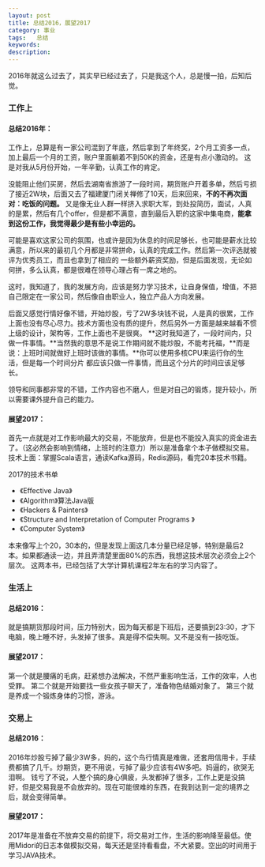 ```yaml
---
layout: post
title: 总结2016，展望2017
category: 事业
tags:	总结
keywords: 
description: 
---
```



2016年就这么过去了，其实早已经过去了，只是我这个人，总是慢一拍，后知后觉。

### 工作上 ###

#### 总结2016年： ####

工作上，总算是有一家公司混到了年底，然后拿到了年终奖，2个月工资多一点，加上最后一个月的工资，账户里面躺着不到50K的资金，还是有点小激动的。
这是对我从5月份开始，一年辛勤，认真工作的肯定。

没能阻止他们买房，然后去湖南省旅游了一段时间，期货账户开着多单，然后亏损了接近2W块，后面又去了福建厦门闭关禅修了10天，后来回来，**不的不再次面对：吃饭的问题。**
又是像无业人群一样挤入求职大军，到处投简历，面试，人真的是累，然后有几个offer，但是都不满意，直到最后入职的这家中集电商，**能拿到这份工作，我觉得最少是有些小幸运的。**

可能是喜欢这家公司的氛围，也或许是因为休息的时间足够长，也可能是薪水比较满意，所以来的最初几个月都是非常拼命，认真的完成工作。然后第一次评选就被评为优秀员工，而且也拿到了相应的
一些额外薪资奖励，但是后面发现，无论如何拼，多么认真，都是很难在领导心理占有一席之地的。

这时，我知道了，我的发展方向，应该是努力学习技术，让自身保值，增值，不把自己限定在一家公司，然后像自由职业人，独立产品人方向发展。

后面又感觉行情好像不错，开始炒股，亏了2W多块钱不说，人是真的很累，工作上面也没有尽心尽力。技术方面也没有质的提升，然后另外一方面是越来越看不惯上级的设计，架构等，工作上面也不是很爽。
**这时我知道了，一段时间内，只做一件事情。**当然我的意思不是说工作期间就不能炒股，不能考托福，**而是说：上班时间就做好上班时该做的事情。**你可以使用多核CPU来运行你的生活，但是每一个时间分片
都应该只做一件事情，而且这个分片的时间应该足够长。

领导和同事都非常的不错，工作内容也不磨人，但是对自己的锻炼，提升较小，所以需要课外提升自己的能力。

#### 展望2017： ####

首先一点就是对工作影响最大的交易，不能放弃，但是也不能投入真实的资金进去了。（这必然会影响到情绪，上班时的注意力）所以是准备拿个本子做模拟交易。
技术上面：掌握Scala语言，通读Kafka源码，Redis源码，看完20本技术书籍。

 2017的技术书单    
* 《Effective Java》
* 《Algorithm》算法Java版
* 《Hackers & Painters》
* 《Structure and Interpretation of Computer Programs 》
* 《Computer System》

本来像写上个20，30本的，但是发现上面这几本分量已经足够，特别是最后2本。如果都通读一边，并且弄清楚里面80%的东西，我想这技术层次必须会上2个层次。
这两本书，已经包括了大学计算机课程2年左右的学习内容了。

### 生活上 ###

#### 总结2016： ####

就是搞期货那段时间，压力特别大，因为每天都是下班后，还要搞到23:30，才下电脑，晚上睡不好，头发掉了很多。真是得不偿失啊。又不是没有一技吃饭。

#### 展望2017： ####

第一个就是腰痛的毛病，赶紧想办法解决，不然严重影响生活，工作的效率，人也受罪。
第二个就是开始要找一些女孩子聊天了，准备物色结婚对象了。
第三个就是养成一个锻炼身体的习惯，游泳。

### 交易上 ###

#### 总结2016： ####

2016年炒股亏掉了最少3W多，妈的，这个鸟行情真是难做，还套用信用卡，手续费都搞了几千。炒期货，更不用说，亏掉了最少应该有4W多吧。妈逼的，欲哭无泪啊。
钱亏了不说，人整个搞的身心俱疲，头发都掉了很多，工作上更是没搞好，但是交易我是不会放弃的。现在可能很难的东西，在我到达到一定的境界之后，就会变得简单。


#### 展望2017： ####

2017年是准备在不放弃交易的前提下，将交易对工作，生活的影响降至最低。使用Midori的日志本做模拟交易，每天还是坚持看看盘，不大紧要。空出的时间用于学习JAVA技术。

